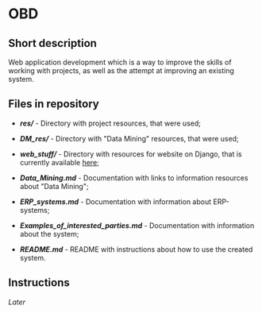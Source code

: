 # OBD

## Short description

Web application development which is a way to improve the skills of working with projects, as well as the attempt at improving an existing system.

## Files in repository

- ***res/*** - Directory with project resources, that were used;

- ***DM_res/*** - Directory with "Data Mining" resources, that were used;

- ***web_stuff/*** - Directory with resources for website on Django, that is currently available [here](https://database-basics.herokuapp.com/ "Click");

- ***Data_Mining.md*** - Documentation with links to information resources about "Data Mining";

- ***ERP_systems.md*** - Documentation with information about ERP-systems;

- ***Examples_of_interested_parties.md*** - Documentation with information about the system;

- ***README.md*** - README with instructions about how to use the created system.

## Instructions

*Later*
